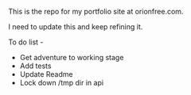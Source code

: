 This is the repo for my portfolio site at orionfree.com.

I need to update this and keep refining it.

To do list -

  - Get adventure to working stage
  - Add tests
  - Update Readme
  - Lock down /tmp dir in api
